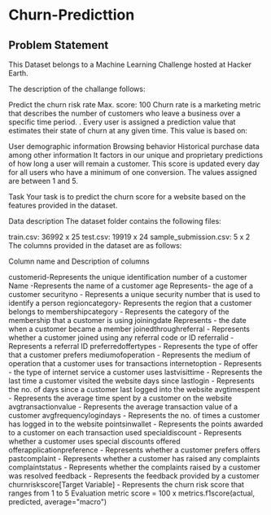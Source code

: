 # Churn-Predicttion

## Problem Statement
This Dataset belongs to a Machine Learning Challenge hosted at Hacker Earth.

The description of the challange follows:

Predict the churn risk rate
Max. score: 100
Churn rate is a marketing metric that describes the number of customers who leave a business over a specific time period. . Every user is assigned a prediction value that estimates their state of churn at any given time. This value is based on:

User demographic information
Browsing behavior
Historical purchase data among other information
It factors in our unique and proprietary predictions of how long a user will remain a customer. This score is updated every day for all users who have a minimum of one conversion. The values assigned are between 1 and 5.

Task
Your task is to predict the churn score for a website based on the features provided in the dataset.

Data description
The dataset folder contains the following files:

train.csv: 36992 x 25
test.csv: 19919 x 24
sample_submission.csv: 5 x 2
The columns provided in the dataset are as follows:

Column name and  Description of columns

customerid-Represents the unique identification number of a 
customer Name -Represents the name of a customer 
age Represents- the age of a customer 
securityno - Represents a unique security number that is used to identify a person
regioncategory- Represents the region that a customer belongs to 
membershipcategory - Represents the category of the membership that a customer is using
joiningdate Represents - the date when a customer became a member
joinedthroughreferral - Represents whether a customer joined using any referral code or ID 
referralid - Represents a referral ID
preferredoffertypes - Represents the type of offer that a customer prefers
mediumofoperation - Represents the medium of operation that a customer uses for transactions
internetoption - Represents - the type of internet service a customer uses
lastvisittime - Represents the last time a customer visited the website
days since lastlogin - Represents the no. of days since a customer last logged into the website
avgtimespent - Represents the average time spent by a customer on the website
avgtransactionvalue - Represents the average transaction value of a customer
avgfrequencylogindays - Represents the no. of times a customer has logged in to the website
pointsinwallet - Represents the points awarded to a customer on each transaction used 
specialdiscount - Represents whether a customer uses special discounts offered 
offerapplicationpreference - Represents whether a customer prefers offers 
pastcomplaint - Represents whether a customer has raised any complaints
complaintstatus - Represents whether the complaints raised by a customer was resolved
feedback - Represents the feedback provided by a customer 
churnriskscore[Target Variable] - Represents the churn risk score that ranges from 1 to 5 
Evaluation metric score = 100 x metrics.f1score(actual, predicted, average="macro")
